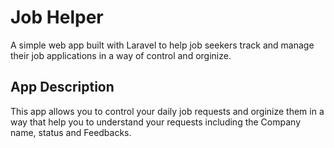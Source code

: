 # Job Helper
A simple web app built with Laravel to help job seekers track and manage their job applications in a way of control and orginize.

## App Description
This app allows you to control your daily job requests and orginize them in a way that help you to understand your requests including the Company name, status and Feedbacks.
